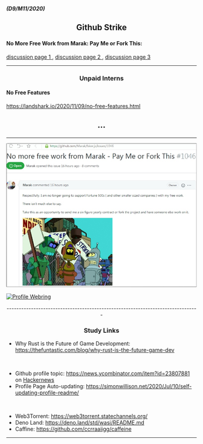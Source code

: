 ##### (D9/M11/2020)

## <p align="center"> Github Strike </p>

<H4> No More Free Work from Marak: Pay Me or Fork This:</H4> <a href="https://news.ycombinator.com/item?id=25032105&p=1"> discussion page 1 </a>
, <a href="https://news.ycombinator.com/item?id=25032105&p=2"> discussion page 2 </a>
, <a href="https://news.ycombinator.com/item?id=25032105&p=3"> discussion page 3 </a> 

<hr>

### <p align="center"> Unpaid Interns </p>

<H4> No Free Features </H4>

https://landshark.io/2020/11/09/no-free-features.html

## <p align="center"> ... </p>

<hr>

<a href="https://github.com/Marak/faker.js/issues/1046"><img src="img/GithubStrike.jpg"></a>

[![Profile Webring](https://randos.online/u/kustomzone)](https://randos.online/u/kustomzone/next) 

<p align="center"> ------------------------------------------------------------------------------- </p>

### <p align="center"> Study Links </p>

- Why Rust is the Future of Game Development: https://thefuntastic.com/blog/why-rust-is-the-future-game-dev

<br>

- Github profile topic: https://news.ycombinator.com/item?id=23807881 on <a href="https://news.ycombinator.com/">Hackernews</a>
- Profile Page Auto-updating: https://simonwillison.net/2020/Jul/10/self-updating-profile-readme/

<br>

- Web3Torrent: https://web3torrent.statechannels.org/
- Deno Land:   https://deno.land/std/wasi/README.md
- Caffine:     https://github.com/ccrraaiigg/caffeine

<hr>
